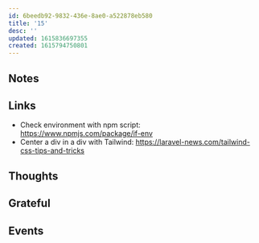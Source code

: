 ```yaml
---
id: 6beedb92-9832-436e-8ae0-a522878eb580
title: '15'
desc: ''
updated: 1615836697355
created: 1615794750801
---
```


## Notes

## Links

- Check environment with npm script:
  https://www.npmjs.com/package/if-env
- Center a div in a div with Tailwind:
  https://laravel-news.com/tailwind-css-tips-and-tricks

## Thoughts

## Grateful

## Events
